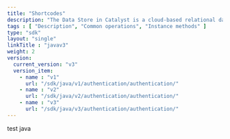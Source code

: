 ```yaml
---
title: "Shortcodes"
description: "The Data Store in Catalyst is a cloud-based relational database management system which stores the persistent data of your application. This data repository includes the data from the application’s backend and the data of the application’s end users."
tags : [ "Description", "Common operations", "Instance methods" ]
type: "sdk"
layout: "single"
linkTitle : "javav3"
weight: 2
version:
  current_version: "v3"
  version_item:
    - name : "v1"
      url: "/sdk/java/v1/authentication/authentication/"
    - name : "v2"
      url: "/sdk/java/v2/authentication/authentication/"
    - name : "v3"
      url: "/sdk/java/v3/authentication/authentication/"
---
```

 
test java